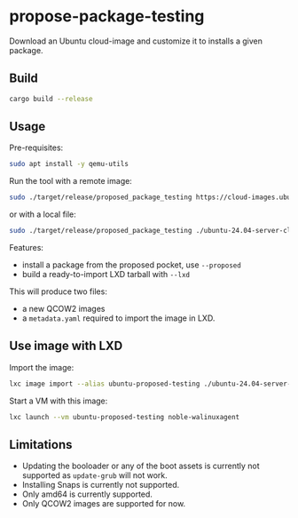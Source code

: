 # propose-package-testing

Download an Ubuntu cloud-image and customize it to installs a given package.

## Build

```bash
cargo build --release
```

## Usage

Pre-requisites:

```bash
sudo apt install -y qemu-utils
```

Run the tool with a remote image:

```bash
sudo ./target/release/proposed_package_testing https://cloud-images.ubuntu.com/releases/noble/release/ubuntu-24.04-server-cloudimg-amd64.img walinuxagent
```

or with a local file:

```bash
sudo ./target/release/proposed_package_testing ./ubuntu-24.04-server-cloudimg-amd64.img walinuxagent
```

Features:
 * install a package from the proposed pocket, use `--proposed`
 * build a ready-to-import LXD tarball with `--lxd`

This will produce two files:
 * a new QCOW2 images
 * a `metadata.yaml` required to import the image in LXD.

## Use image with LXD

Import the image:

```bash
lxc image import --alias ubuntu-proposed-testing ./ubuntu-24.04-server-cloudimg-amd64_walinuxagent_proposed.tar.gz
```

Start a VM with this image:

```bash
lxc launch --vm ubuntu-proposed-testing noble-walinuxagent
```

## Limitations

 * Updating the booloader or any of the boot assets is currently not supported as `update-grub` will not work.
 * Installing Snaps is currently not supported.
 * Only amd64 is currently supported.
 * Only QCOW2 images are supported for now.

